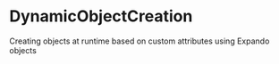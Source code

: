 # DynamicObjectCreation
Creating objects at runtime based on custom attributes using Expando objects
